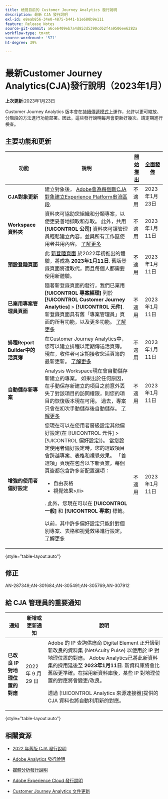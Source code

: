 ```yaml
---
title: 檢視目前的 Customer Journey Analytics 發行說明
description: 最新 CJA 發行說明
exl-id: e8eab856-34e0-4875-b441-b1e680b9e111
feature: Release Notes
source-git-commit: a6ce6409eb7a4d853d5390cd62f4a9506ee6282a
workflow-type: tm+mt
source-wordcount: '571'
ht-degree: 39%

---
```


# 最新Customer Journey Analytics(CJA)發行說明（2023年1月）

**上次更新**:2023年1月23日

Customer Journey Analytics 版本會在[持續傳遞模式](releases.md)上運作，允許以更可縮放、分階段的方法進行功能部署。因此，這些發行說明每月會更新好幾次。請定期進行檢查。

## 主要功能和更新

| 功能 | 說明 | [開始推出](/help/release-notes/releases.md) | [全面發佈](/help/release-notes/releases.md) |
| ----------- | ---------- | ----- | --- |
| **CJA對象更新** | 建立對象後， [Adobe會為每個新CJA對象建立Experience Platform串流區段](https://experienceleague.adobe.com/docs/analytics-platform/using/cja-components/audiences/publish.html#after-audience-created). | 不適用 | 2023年1月23日 |
| **Workspace 資料夾** | 資料夾可協助您組織和分類專案，以便更妥善地擷取和存取。 此外，共用 **[!UICONTROL 公司]** 資料夾可讓管理員輕鬆建立內容，並與所有工作區使用者共用內容。 [了解更多](https://experienceleague.adobe.com/docs/analytics/analyze/analysis-workspace/build-workspace-project/workspace-folders/about-folders.html) | 不適用 | 2023年1月11日 |
| **預設登陸頁面** | 此 [新登陸頁面](/help/getting-started/landing.md) 於2022年初推出的體驗，將成為 **2023年1月11日**. 舊版登錄頁面將遭取代，而且每個人都需要使用新體驗。 | 不適用 | 2023年1月11日 |
| **已棄用專案管理員頁面** | 隨著新登錄頁面的發行，我們已棄用 **[!UICONTROL 專案經理]** 列於 **[!UICONTROL Customer Journey Analytics]** > **[!UICONTROL 元件]**. 新登錄頁面具有舊「專案管理員」頁面的所有功能，以及更多功能。 [了解更多](https://experienceleague.adobe.com/docs/analytics-platform/using/cja-overview/landing.html?lang=en#deprecate-pm-page) | 不適用 | 2023年1月11日 |
| **排程Report Builder中的活頁簿** | 在Customer Journey Analytics中，您可以建立排程以定期傳送活頁簿。 現在，收件者可定期接收您活頁簿的最新更新。 [了解更多](https://experienceleague.adobe.com/docs/analytics-platform/using/cja-reportbuilder/schedule-reportbuilder.html) | 不適用 | 2023年1月11日 |
| **自動儲存新專案** | Analysis Workspace現在會自動儲存新建立的專案。 如果出於任何原因，在手動保存新建立的項目之前意外丟失了對該項目的訪問權限，則您的項目的恢復版本現在可用。 過去，專案只會在初次手動儲存後自動儲存。 [了解更多](/help/analysis-workspace/build-workspace-project/save-projects.md) | 不適用 | 2023年1月11日 |
| **增強的使用者偏好設定** | 您現在可以在使用者層級設定其他偏好設定(在 [!UICONTROL 元件] > [!UICONTROL 偏好設定])。 當您設定使用者偏好設定時，您的選取項目會跨越專案、表格和視覺效果。 「首選項」頁現在包含以下新頁簽，每個頁簽都包含許多新配置選項：<ul><li>自由表格</li><li>視覺效果>/li></ul>. 此外，您現在可以在 **[!UICONTROL 一般]** 和 **[!UICONTROL 專案]** 標籤。<p>以前，其中許多偏好設定只能針對個別專案、表格和視覺效果進行設定。 [了解更多](/help/analysis-workspace/user-preferences.md) | 不適用 | 2023年1月11日 |

{style=&quot;table-layout:auto&quot;}

## 修正

AN-287349;AN-301684;AN-305491;AN-305769;AN-307912

## 給 CJA 管理員的重要通知

| 通知 | 新增或更新通知 | 說明 |
| --- | --- | --- |
| **已改良 IP 對地理位置的對應** | 2022 年 9 月 29 日 | Adobe 的 IP 查詢供應商 Digital Element 正升級到新改良的資料集 (NetAcuity Pulse) 以便用於 IP 對地理位置的對應。 Adobe Analytics已將此新資料集的採用延後至 **2023年1月11日**. 新資料庫將會比舊版更準確。在採用新資料庫後，某些 IP 對地理位置的對應將會變更/改良。<p> 透過 [!UICONTROL Analytics 來源連接器]提供的 CJA 資料也將自動利用新的對應。 |

{style=&quot;table-layout:auto&quot;}


## 相關資源

* [2022 年舊版 CJA 發行說明](/help/release-notes/2022.md)

* [Adobe Analytics 發行說明](https://experienceleague.adobe.com/docs/analytics/release-notes/latest.html?lang=zh-Hant)

* [媒體分析發行說明](https://experienceleague.adobe.com/docs/media-analytics/using/additional-resources/release-notes.html?lang=zh-Hant)

* [Adobe Experience Cloud 發行說明](https://experienceleague.adobe.com/docs/release-notes/experience-cloud/current.html?lang=zh-Hant)

* [Customer Journey Analytics 文件更新](/help/release-notes/doc-changes.md)
